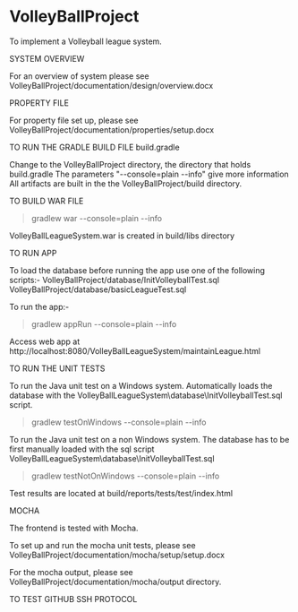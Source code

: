 # VolleyBallProject
To implement a Volleyball league system.



SYSTEM OVERVIEW

For an overview of system
please see VolleyBallProject/documentation/design/overview.docx



PROPERTY FILE

For property file set up,
please see VolleyBallProject/documentation/properties/setup.docx



TO RUN THE GRADLE BUILD FILE build.gradle

Change to the VolleyBallProject directory, the directory that holds build.gradle
The parameters "--console=plain --info" give more information
All artifacts are built in the the VolleyBallProject/build directory.



TO BUILD WAR FILE

>gradlew war --console=plain --info

VolleyBallLeagueSystem.war is created in build/libs directory



TO RUN APP

To load the database before running the app use one of the following scripts:-
VolleyBallProject/database/InitVolleyballTest.sql
VolleyBallProject/database/basicLeagueTest.sql

To run the app:-
>gradlew appRun --console=plain --info

Access web app at http://localhost:8080/VolleyBallLeagueSystem/maintainLeague.html



TO RUN THE UNIT TESTS

To run the Java unit test on a Windows system.
Automatically loads the database with the
VolleyBallLeagueSystem\database\InitVolleyballTest.sql script.

>gradlew testOnWindows --console=plain --info

To run the Java unit test on a non Windows system.
The database has to be first manually loaded with the sql script
VolleyBallLeagueSystem\database\InitVolleyballTest.sql

>gradlew testNotOnWindows --console=plain --info

Test results are located at build/reports/tests/test/index.html



MOCHA

The frontend is tested with Mocha.

To set up and run the mocha unit tests,
please see VolleyBallProject/documentation/mocha/setup/setup.docx

For the mocha output,
please see VolleyBallProject/documentation/mocha/output directory.



TO TEST GITHUB SSH PROTOCOL
